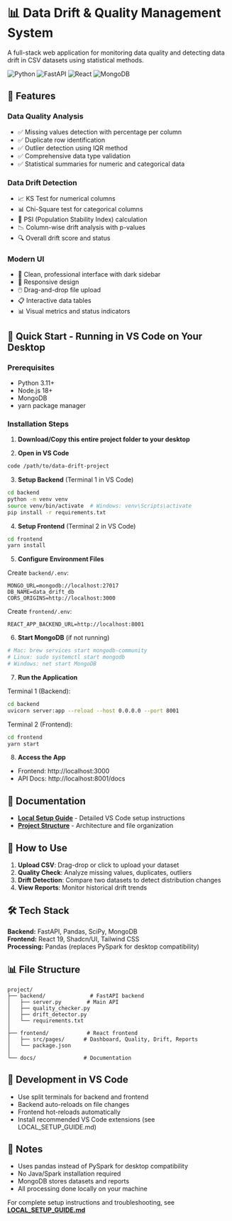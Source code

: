 # 📊 Data Drift & Quality Management System

A full-stack web application for monitoring data quality and detecting data drift in CSV datasets using statistical methods.

![Python](https://img.shields.io/badge/python-3.11-blue)
![FastAPI](https://img.shields.io/badge/FastAPI-0.110-green)
![React](https://img.shields.io/badge/React-19-blue)
![MongoDB](https://img.shields.io/badge/MongoDB-4.5-green)

## 🌟 Features

### Data Quality Analysis
- ✅ Missing values detection with percentage per column
- ✅ Duplicate row identification
- ✅ Outlier detection using IQR method
- ✅ Comprehensive data type validation
- ✅ Statistical summaries for numeric and categorical data

### Data Drift Detection
- 📈 KS Test for numerical columns
- 📊 Chi-Square test for categorical columns
- 🎯 PSI (Population Stability Index) calculation
- 📉 Column-wise drift analysis with p-values
- 🔍 Overall drift score and status

### Modern UI
- 🎨 Clean, professional interface with dark sidebar
- 📱 Responsive design
- 🖱️ Drag-and-drop file upload
- 📋 Interactive data tables
- 📊 Visual metrics and status indicators

## 🚀 Quick Start - Running in VS Code on Your Desktop

### Prerequisites
- Python 3.11+
- Node.js 18+
- MongoDB
- yarn package manager

### Installation Steps

1. **Download/Copy this entire project folder to your desktop**

2. **Open in VS Code**
```bash
code /path/to/data-drift-project
```

3. **Setup Backend** (Terminal 1 in VS Code)
```bash
cd backend
python -m venv venv
source venv/bin/activate  # Windows: venv\Scripts\activate
pip install -r requirements.txt
```

4. **Setup Frontend** (Terminal 2 in VS Code)
```bash
cd frontend
yarn install
```

5. **Configure Environment Files**

Create `backend/.env`:
```env
MONGO_URL=mongodb://localhost:27017
DB_NAME=data_drift_db
CORS_ORIGINS=http://localhost:3000
```

Create `frontend/.env`:
```env
REACT_APP_BACKEND_URL=http://localhost:8001
```

6. **Start MongoDB** (if not running)
```bash
# Mac: brew services start mongodb-community
# Linux: sudo systemctl start mongodb
# Windows: net start MongoDB
```

7. **Run the Application**

Terminal 1 (Backend):
```bash
cd backend
uvicorn server:app --reload --host 0.0.0.0 --port 8001
```

Terminal 2 (Frontend):
```bash
cd frontend
yarn start
```

8. **Access the App**
- Frontend: http://localhost:3000
- API Docs: http://localhost:8001/docs

## 📖 Documentation

- **[Local Setup Guide](LOCAL_SETUP_GUIDE.md)** - Detailed VS Code setup instructions
- **[Project Structure](PROJECT_STRUCTURE.md)** - Architecture and file organization

## 🎯 How to Use

1. **Upload CSV**: Drag-drop or click to upload your dataset
2. **Quality Check**: Analyze missing values, duplicates, outliers
3. **Drift Detection**: Compare two datasets to detect distribution changes
4. **View Reports**: Monitor historical drift trends

## 🛠️ Tech Stack

**Backend:** FastAPI, Pandas, SciPy, MongoDB  
**Frontend:** React 19, Shadcn/UI, Tailwind CSS  
**Processing:** Pandas (replaces PySpark for desktop compatibility)

## 📊 File Structure

```
project/
├── backend/              # FastAPI backend
│   ├── server.py        # Main API
│   ├── quality_checker.py
│   ├── drift_detector.py
│   └── requirements.txt
│
├── frontend/            # React frontend
│   ├── src/pages/      # Dashboard, Quality, Drift, Reports
│   └── package.json
│
└── docs/               # Documentation
```

## 🔧 Development in VS Code

- Use split terminals for backend and frontend
- Backend auto-reloads on file changes
- Frontend hot-reloads automatically
- Install recommended VS Code extensions (see LOCAL_SETUP_GUIDE.md)

## 📝 Notes

- Uses pandas instead of PySpark for desktop compatibility
- No Java/Spark installation required
- MongoDB stores datasets and reports
- All processing done locally on your machine

For complete setup instructions and troubleshooting, see **[LOCAL_SETUP_GUIDE.md](LOCAL_SETUP_GUIDE.md)**
